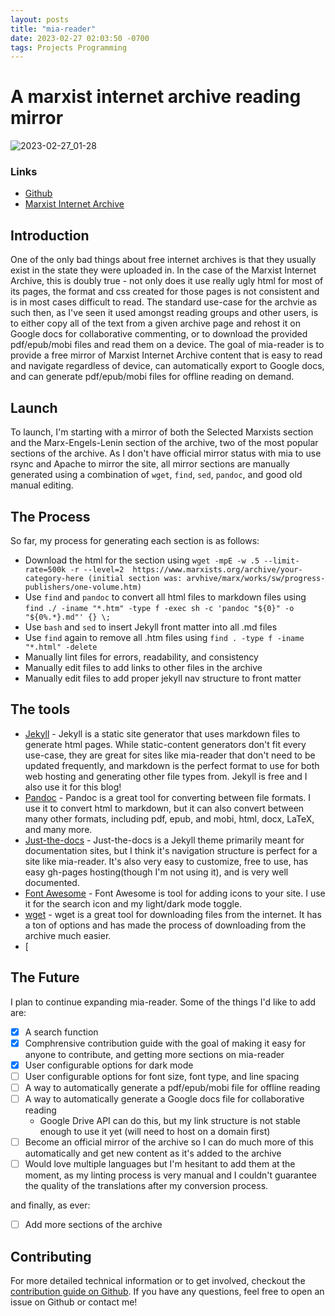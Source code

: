 ```yaml
---
layout: posts
title: "mia-reader"
date: 2023-02-27 02:03:50 -0700
tags: Projects Programming
---
```


# A marxist internet archive reading mirror

![2023-02-27_01-28](https://user-images.githubusercontent.com/9009959/221525776-f597e8fe-565d-4ffb-8405-554232ac434a.png)

### Links
- [Github](https://github.com/victoria-riley-barnett/mia-reader)
- [Marxist Internet Archive](https://www.marxists.org/)


## Introduction
One of the only bad things about free internet archives is that they usually exist in the state they were uploaded in. In the case of the Marxist Internet Archive, this is doubly true - not only does it use really ugly html for most of its pages, the format and css created for those pages is not consistent and is in most cases difficult to read. The standard use-case for the archvie as such then, as I've seen it used amongst reading groups and other users, is to either copy all of the text from a given archive page and rehost it on Google docs for collaborative commenting, or to download the provided pdf/epub/mobi files and read them on a device. The goal of mia-reader is to provide a free mirror of Marxist Internet Archive content that is easy to read and navigate regardless of device, can automatically export to Google docs, and can generate pdf/epub/mobi files for offline reading on demand.

## Launch
To launch, I'm starting with a mirror of both the Selected Marxists section and the Marx-Engels-Lenin section of the archive, two of the most popular sections of the archive. As I don't have official mirror status with mia to use rsync and Apache to mirror the site, all mirror sections are manually generated using a combination of ```wget```, ```find```, ```sed```, ```pandoc```, and good old manual editing.

## The Process
So far, my process for generating each section is as follows:
- Download the html for the section using ```wget -mpE -w .5 --limit-rate=500k -r --level=2  https://www.marxists.org/archive/your-category-here (initial section was: arvhive/marx/works/sw/progress-publishers/one-volume.htm)```
- Use ```find``` and ```pandoc``` to convert all html files to markdown files using ```find ./ -iname "*.htm" -type f -exec sh -c 'pandoc "${0}" -o "${0%.*}.md"' {} \;```
- Use ```bash``` and ```sed``` to insert Jekyll front matter into all .md files
- Use ```find``` again to remove all .htm files using ```find . -type f -iname "*.html" -delete```
- Manually lint files for errors, readability, and consistency
- Manually edit files to add links to other files in the archive
- Manually edit files to add proper jekyll nav structure to front matter

## The tools
- [Jekyll](https://jekyllrb.com/) - Jekyll is a static site generator that uses markdown files to generate html pages. While static-content generators don't fit every use-case, they are great for sites like mia-reader that don't need to be updated frequently, and markdown is the perfect format to use for both web hosting and generating other file types from. Jekyll is free and I also use it for this blog!
- [Pandoc](https://pandoc.org/) - Pandoc is a great tool for converting between file formats. I use it to convert html to markdown, but it can also convert between many other formats, including pdf, epub, and mobi, html, docx, LaTeX, and many more.
- [Just-the-docs](https://github.com/just-the-docs/just-the-docs) - Just-the-docs is a Jekyll theme primarily meant for documentation sites, but I think it's navigation structure is perfect for a site like mia-reader. It's also very easy to customize, free to use, has easy gh-pages hosting(though I'm not using it), and is very well documented.
- [Font Awesome](https://fontawesome.com/) - Font Awesome is tool for adding icons to your site. I use it for the search icon and my light/dark mode toggle.
- [wget](https://www.gnu.org/software/wget/) - wget is a great tool for downloading files from the internet. It has a ton of options and has made the process of downloading from the archive much easier.
- [

## The Future
I plan to continue expanding mia-reader. Some of the things I'd like to add are:
- [x] A search function
- [x] Comphrensive contribution guide with the goal of making it easy for anyone to contribute, and getting more sections on mia-reader
- [x] User configurable options for dark mode
- [ ] User configurable options for font size, font type, and line spacing
- [ ] A way to automatically generate a pdf/epub/mobi file for offline reading
- [ ] A way to automatically generate a Google docs file for collaborative reading
    - Google Drive API can do this, but my link structure is not stable enough to use it yet (will need to host on a domain first)
- [ ] Become an official mirror of the archive so I can do much more of this automatically and get new content as it's added to the archive
- [ ] Would love multiple languages but I'm hesitant to add them at the moment, as my linting process is very manual and I couldn't guarantee the quality of the translations after my conversion process.

and finally, as ever:

- [ ] Add more sections of the archive

## Contributing
For more detailed technical information or to get involved, checkout the [contribution guide on Github](https://github.com/victoria-riley-barnett/mia-reader/blob/main/CONTRIBUTING.md). If you have any questions, feel free to open an issue on Github or contact me!

